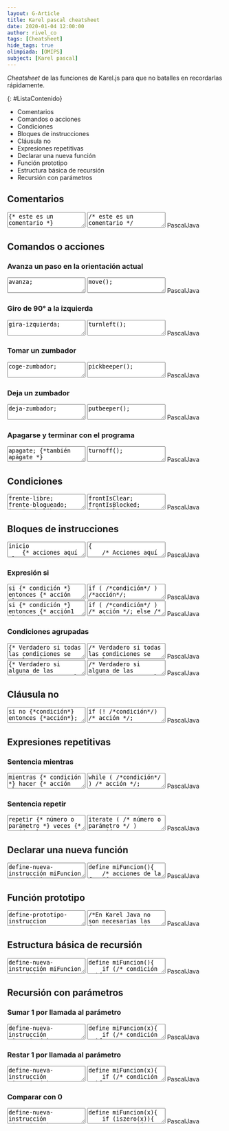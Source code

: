```yaml
---
layout: G-Article
title: Karel pascal cheatsheet
date: 2020-01-04 12:00:00
author: rivel_co
tags: [Cheatsheet]
hide_tags: true
olimpiada: [OMIPS]
subject: [Karel pascal]
---
```


*Cheatsheet* de las funciones de Karel.js para que no batalles en recordarlas rápidamente.

{: #ListaContenido}
- Comentarios
- Comandos o acciones
- Condiciones
- Bloques de instrucciones
- Cláusula no
- Expresiones repetitivas
- Declarar una nueva función
- Función prototipo
- Estructura básica de recursión
- Recursión con parámetros

## Comentarios

<div class="karelBlock">
<textarea class="karelp">
{* este es un comentario *}</textarea>
<textarea class="karelj">
/* este es un comentario */</textarea>
<span class="karelLabel KLPascal karelLabelSelected" labFor="karelp">Pascal</span><span class="karelLabel KLJava" labFor="karelj">Java</span>
</div>

## Comandos o acciones

### Avanza un paso en la orientación actual

<div class="karelBlock">
<textarea class="karelp">
avanza;</textarea>
<textarea class="karelj">
move();</textarea>
<span class="karelLabel KLPascal karelLabelSelected" labFor="karelp">Pascal</span><span class="karelLabel KLJava" labFor="karelj">Java</span>
</div>

### Giro de 90° a la izquierda

<div class="karelBlock">
<textarea class="karelp">
gira-izquierda;</textarea>
<textarea class="karelj">
turnleft();</textarea>
<span class="karelLabel KLPascal karelLabelSelected" labFor="karelp">Pascal</span><span class="karelLabel KLJava" labFor="karelj">Java</span>
</div>

### Tomar un zumbador

<div class="karelBlock">
<textarea class="karelp">
coge-zumbador;</textarea>
<textarea class="karelj">
pickbeeper();</textarea>
<span class="karelLabel KLPascal karelLabelSelected" labFor="karelp">Pascal</span><span class="karelLabel KLJava" labFor="karelj">Java</span>
</div>

### Deja un zumbador

<div class="karelBlock">
<textarea class="karelp">
deja-zumbador;</textarea>
<textarea class="karelj">
putbeeper();</textarea>
<span class="karelLabel KLPascal karelLabelSelected" labFor="karelp">Pascal</span><span class="karelLabel KLJava" labFor="karelj">Java</span>
</div>

### Apagarse y terminar con el programa

<div class="karelBlock">
<textarea class="karelp">
apagate; {*también apágate *}</textarea>
<textarea class="karelj">
turnoff();</textarea>
<span class="karelLabel KLPascal karelLabelSelected" labFor="karelp">Pascal</span><span class="karelLabel KLJava" labFor="karelj">Java</span>
</div>

## Condiciones

<div class="karelBlock">
<textarea class="karelp">
frente-libre;
frente-bloqueado;
izquierda-libre;
izquierda-bloqueada;
derecha-libre;
derecha-bloqueada;
junto-a-zumbador;
no-junto-a-zumbador;
algun-zumbador-en-la-mochila; {* algún-zumbador-en-la mochila; *}
ningun-zumbador-en-la-mochila; {* ningún-zumbador-en-la mochila; *}
orientado-al-norte;
orientado-al-sur;
orientado-al-este;
orientado-al-oeste;
no-orientado-al-norte;
no-orientado-al-sur;
no-orientado-al-este;
no-orientado-al-oeste;</textarea>
<textarea class="karelj">
frontIsClear;
frontIsBlocked;
leftIsClear;
leftIsBlocked;
rightIsClear;
rightIsBlocked;
nextToABeeper;
notNextToABeeper;
anyBeepersInBeeperBag;
noBeepersInBeeperBag;
facingNorth;
facingSouth;
facingEast;
facingWest;
notFacingNorth;
notFacingSouth;
notFacingEast;
notFacingWest;</textarea>
<span class="karelLabel KLPascal karelLabelSelected" labFor="karelp">Pascal</span><span class="karelLabel KLJava" labFor="karelj">Java</span>
</div>

## Bloques de instrucciones

<div class="karelBlock">
<textarea class="karelp">
inicio
    {* acciones aquí *}
fin;</textarea>
<textarea class="karelj">
{
    /* Acciones aquí */
}</textarea>
<span class="karelLabel KLPascal karelLabelSelected" labFor="karelp">Pascal</span><span class="karelLabel KLJava" labFor="karelj">Java</span>
</div>

### Expresión si

<div class="karelBlock">
<textarea class="karelp">
si {* condición *} entonces {* acción *};</textarea>
<textarea class="karelj">
if ( /*condición*/ ) /*acción*/;</textarea>
<span class="karelLabel KLPascal karelLabelSelected" labFor="karelp">Pascal</span><span class="karelLabel KLJava" labFor="karelj">Java</span>
</div>

<div class="karelBlock">
<textarea class="karelp">
si {* condición *} entonces {* acción1 *} sino {* acción2 *};</textarea>
<textarea class="karelj">
if ( /*condición*/ ) /* acción */; else /* acción */;</textarea>
<span class="karelLabel KLPascal karelLabelSelected" labFor="karelp">Pascal</span><span class="karelLabel KLJava" labFor="karelj">Java</span>
</div>

### Condiciones agrupadas

<div class="karelBlock">
<textarea class="karelp">
{* Verdadero si todas las condiciones se cumplen *}
si {*condición1*} y {*condición2*} e {*condición1*} entonces {*acción*};</textarea>
<textarea class="karelj">
/* Verdadero si todas las condiciones se cumplen */
if ( /*condición1*/ && /*condición2*/ ) /* acción */;</textarea>
<span class="karelLabel KLPascal karelLabelSelected" labFor="karelp">Pascal</span><span class="karelLabel KLJava" labFor="karelj">Java</span>
</div>

<div class="karelBlock">
<textarea class="karelp">
{* Verdadero si alguna de las condiciones se cumple *}
si {*condición1*} o {*condición2*} u {*condición1*} entonces {*acción*};</textarea>
<textarea class="karelj">
/* Verdadero si alguna de las condiciones se cumple */
if ( /*condición1*/ || /*condición2*/ ) /* acción */;</textarea>
<span class="karelLabel KLPascal karelLabelSelected" labFor="karelp">Pascal</span><span class="karelLabel KLJava" labFor="karelj">Java</span>
</div>

## Cláusula no

<div class="karelBlock">
<textarea class="karelp">
si no {*condición*} entonces {*acción*};</textarea>
<textarea class="karelj">
if (! /*condición*/) /* acción */;</textarea>
<span class="karelLabel KLPascal karelLabelSelected" labFor="karelp">Pascal</span><span class="karelLabel KLJava" labFor="karelj">Java</span>
</div>

## Expresiones repetitivas

### Sentencia mientras

<div class="karelBlock">
<textarea class="karelp">
mientras {* condición *} hacer {* acción *};</textarea>
<textarea class="karelj">
while ( /*condición*/ ) /* acción */;</textarea>
<span class="karelLabel KLPascal karelLabelSelected" labFor="karelp">Pascal</span><span class="karelLabel KLJava" labFor="karelj">Java</span>
</div>

### Sentencia repetir

<div class="karelBlock">
<textarea class="karelp">
repetir {* número o parámetro *} veces {* acción *};</textarea>
<textarea class="karelj">
iterate ( /* número o parámetro */ ) /*acción*/;</textarea>
<span class="karelLabel KLPascal karelLabelSelected" labFor="karelp">Pascal</span><span class="karelLabel KLJava" labFor="karelj">Java</span>
</div>

## Declarar una nueva función

<div class="karelBlock">
<textarea class="karelp">
define-nueva-instrucción miFuncion como inicio
    {* acciones de la función *}
fin;
{* también define-nueva-instrucción ... *}</textarea>
<textarea class="karelj">
define miFuncion(){
    /* acciones de la función */
}
/* Aquí no puede haber acentos */</textarea>
<span class="karelLabel KLPascal karelLabelSelected" labFor="karelp">Pascal</span><span class="karelLabel KLJava" labFor="karelj">Java</span>
</div>

## Función prototipo

<div class="karelBlock">
<textarea class="karelp">
define-prototipo-instruccion miFuncion;
</textarea>
<textarea class="karelj">
/*En Karel Java no son necesarias las funciones prototipo*/</textarea>
<span class="karelLabel KLPascal karelLabelSelected" labFor="karelp">Pascal</span><span class="karelLabel KLJava" labFor="karelj">Java</span>
</div>

## Estructura básica de recursión

<div class="karelBlock">
<textarea class="karelp">
define-nueva-instrucción miFuncion como inicio
    si {* condición *} entonces inicio
        {* acción1 *};
        miFuncion; {* Llamada recursiva *}
        {* acción2 *};
    fin;
fin;</textarea>
<textarea class="karelj">
define miFuncion(){
    if (/* condición */){
        /* acción1 */;
        miFuncion(); /* Llamada recursiva */
        /* acción2 */;
    }
}</textarea>
<span class="karelLabel KLPascal karelLabelSelected" labFor="karelp">Pascal</span><span class="karelLabel KLJava" labFor="karelj">Java</span>
</div>

## Recursión con parámetros

### Sumar 1 por llamada al parámetro

<div class="karelBlock">
<textarea class="karelp">
define-nueva-instrucción miFuncion(x) como inicio
    si {* condición *} entonces inicio
        {* acción1 *};
        miFuncion(sucede(x)); {* Llamada recursiva y parámetro*}
        {* acción2 *};
    fin;
fin;</textarea>
<textarea class="karelj">
define miFuncion(x){
    if (/* condición */){
        /* acción1 */;
        miFuncion(succ(x)); /* Llamada recursiva y parámetro */
        /* acción2 */;
    }
}</textarea>
<span class="karelLabel KLPascal karelLabelSelected" labFor="karelp">Pascal</span><span class="karelLabel KLJava" labFor="karelj">Java</span>
</div>

### Restar 1 por llamada al parámetro

<div class="karelBlock">
<textarea class="karelp">
define-nueva-instrucción miFuncion(x) como inicio
    si {* condición *} entonces inicio
        {* acción1 *};
        miFuncion(precede(x)); {* Llamada recursiva y parámetro*}
        {* acción2 *};
    fin;
fin;</textarea>
<textarea class="karelj">
define miFuncion(x){
    if (/* condición */){
        /* acción1 */;
        miFuncion(pred(x)); /* Llamada recursiva y parámetro */
        /* acción2 */;
    }
}</textarea>
<span class="karelLabel KLPascal karelLabelSelected" labFor="karelp">Pascal</span><span class="karelLabel KLJava" labFor="karelj">Java</span>
</div>

### Comparar con 0

<div class="karelBlock">
<textarea class="karelp">
define-nueva-instrucción miFuncion(x) como inicio
    si si-es-cero(x) entonces inicio
        {* acción *};
    fin;
fin;</textarea>
<textarea class="karelj">
define miFuncion(x){
    if (iszero(x)){
        /* acción */;
    }
}</textarea>
<span class="karelLabel KLPascal karelLabelSelected" labFor="karelp">Pascal</span><span class="karelLabel KLJava" labFor="karelj">Java</span>
</div>
